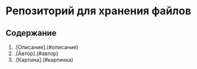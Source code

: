 # Репозиторий для хранения файлов 
## Содержание
1. .[Описание].(#описание)
2. .[Автор].(#автор)
3. .[Картина].(#картинка)
